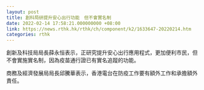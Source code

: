 ```yaml
---
layout: post
title: 創科局研提升安心出行功能　但不會實名制
date: 2022-02-14 17:58:21.000000000 +08:00
link: https://news.rthk.hk/rthk/ch/component/k2/1633647-20220214.htm
categories: rthk
---
```


創新及科技局局長薛永恒表示，正研究提升安心出行應用程式，更加便利市民，但不會實施實名制，因為疫苗通行證已有實名追蹤的功能。 

商務及經濟發展局局長邱騰華表示，香港電台在防疫工作要有額外工作和承擔額外責任。
